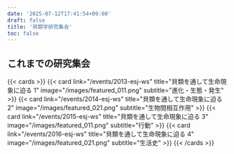 ```yaml
---
date: '2025-07-12T17:41:54+09:00'
draft: false
title: '貝類学研究集会'
toc: false
---
```


## これまでの研究集会

{{< cards >}}
  {{< card link="/events/2013-esj-ws" title="貝類を通して生命現象に迫る 1" image="/images/featured_011.png" subtitle="進化・生態・発生" >}}
  {{< card link="/events/2014-esj-ws" title="貝類を通して生命現象に迫る 2" image="/images/featured_021.png" subtitle="生物間相互作用" >}}
  {{< card link="/events/2015-esj-ws" title="貝類を通して生命現象に迫る 3" image="/images/featured_011.png" subtitle="行動" >}}
  {{< card link="/events/2016-esj-ws" title="貝類を通して生命現象に迫る 4" image="/images/featured_021.png" subtitle="生活史" >}}
{{< /cards >}}

